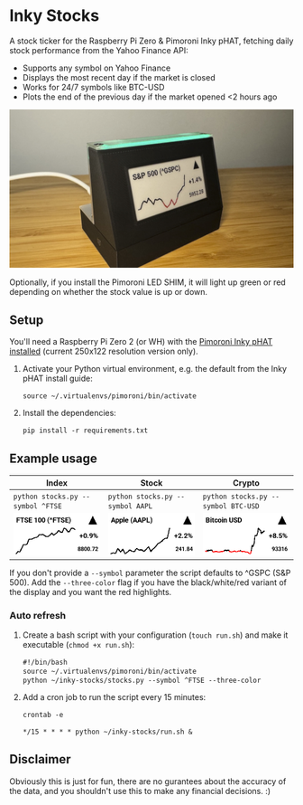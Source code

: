 # Inky Stocks

A stock ticker for the Raspberry Pi Zero & Pimoroni Inky pHAT, fetching daily stock performance from the Yahoo Finance API:

- Supports any symbol on Yahoo Finance 
- Displays the most recent day if the market is closed
- Works for 24/7 symbols like BTC-USD
- Plots the end of the previous day if the market opened <2 hours ago

![Output on the Inky pHAT](readme-img/photo.jpg)

Optionally, if you install the Pimoroni LED SHIM, it will light up green or red depending on whether the stock value is up or down.

## Setup

You'll need a Raspberry Pi Zero 2 (or WH) with the [Pimoroni Inky pHAT installed](https://learn.pimoroni.com/article/getting-started-with-inky-phat) (current 250x122 resolution version only). 

1. Activate your Python virtual environment, e.g. the default from the Inky pHAT install guide:

   ```
   source ~/.virtualenvs/pimoroni/bin/activate
   ```

2. Install the dependencies:

   ```
   pip install -r requirements.txt
   ```

## Example usage

| Index | Stock | Crypto |
|---------|-------------|---------|
| `python stocks.py --symbol ^FTSE` | `python stocks.py --symbol AAPL` | `python stocks.py --symbol BTC-USD` |
| ![FTSE](readme-img/example_ftse.png) | ![AAPL](readme-img/example_aapl.png) | ![BTC](readme-img/example_btc.png) |

If you don't provide a `--symbol` parameter the script defaults to ^GSPC (S&P 500). Add the `--three-color` flag if you have the black/white/red variant of the display and you want the red highlights.

### Auto refresh

1. Create a bash script with your configuration (`touch run.sh`) and make it executable (`chmod +x run.sh`):

    ```
    #!/bin/bash
    source ~/.virtualenvs/pimoroni/bin/activate
    python ~/inky-stocks/stocks.py --symbol ^FTSE --three-color
    ```

1. Add a cron job to run the script every 15 minutes:

    ```
    crontab -e
    ```

    ```
    */15 * * * * python ~/inky-stocks/run.sh &
    ```

## Disclaimer

Obviously this is just for fun, there are no gurantees about the accuracy of the data, and you shouldn't use this to make any financial decisions. :)
